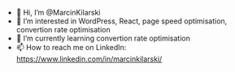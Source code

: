 - 👋 Hi, I’m @MarcinKilarski
- 👀 I’m interested in WordPress, React, page speed optimisation, convertion rate optimisation
- 🌱 I’m currently learning convertion rate optimisation
- 📫 How to reach me on LinkedIn: https://www.linkedin.com/in/marcinkilarski/
